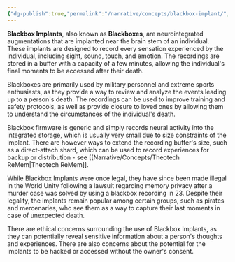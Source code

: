 ```yaml
---
{"dg-publish":true,"permalink":"/narrative/concepts/blackbox-implant/","dgPassFrontmatter":true}
---
```


**Blackbox Implants**, also known as **Blackboxes**, are neurointegrated augmentations that are implanted near the brain stem of an individual. These implants are designed to record every sensation experienced by the individual, including sight, sound, touch, and emotion. The recordings are stored in a buffer with a capacity of a few minutes, allowing the individual's final moments to be accessed after their death.

Blackboxes are primarily used by military personnel and extreme sports enthusiasts, as they provide a way to review and analyze the events leading up to a person's death. The recordings can be used to improve training and safety protocols, as well as provide closure to loved ones by allowing them to understand the circumstances of the individual's death.

Blackbox firmware is generic and simply records neural activity into the integrated storage, which is usually very small due to size constraints of the implant. There are however ways to extend the recording buffer's size, such as a direct-attach shard, which can be used to record experiences for backup or distribution - see [[Narrative/Concepts/Theotech ReMem\|Theotech ReMem]].

While Blackbox Implants were once legal, they have since been made illegal in the World Unity following a lawsuit regarding memory privacy after a murder case was solved by using a blackbox recording in 23. Despite their legality, the implants remain popular among certain groups, such as pirates and mercenaries, who see them as a way to capture their last moments in case of unexpected death.

There are ethical concerns surrounding the use of Blackbox Implants, as they can potentially reveal sensitive information about a person's thoughts and experiences. There are also concerns about the potential for the implants to be hacked or accessed without the owner's consent.